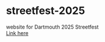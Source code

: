 # streetfest-2025
website for Dartmouth 2025 Streetfest
<br>
<a href="https://streetfest2025.com">Link here </a>
